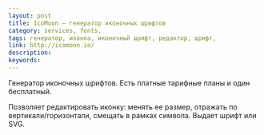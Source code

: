 ```yaml
---
layout: post
title: IcoMoon — генератор иконочных шрифтов
category: services, fonts, 
tags: генератор, иконка, иконочный шрифт, редактор, шрифт, 
link: http://icomoon.io/
description: 
keywords: 
---
```


<p>Генератор иконочных шрифтов. Есть платные тарифные планы и один бесплатный.</p>
<p>Позволяет редактировать иконку: менять ее размер, отражать по вертикали/горизонтали, смещать в рамках символа. Выдает шрифт или SVG.</p>
